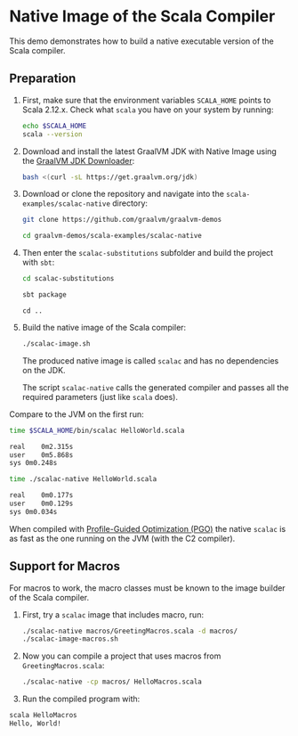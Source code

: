 # Native Image of the Scala Compiler

This demo demonstrates how to build a native executable version of the Scala compiler.

## Preparation

1. First, make sure that the environment variables `SCALA_HOME` points to Scala 2.12.x. Check what `scala` you have on your system by running:
    ```bash
    echo $SCALA_HOME
    scala --version
    ```

2. Download and install the latest GraalVM JDK with Native Image using the [GraalVM JDK Downloader](https://github.com/graalvm/graalvm-jdk-downloader):
    ```bash
    bash <(curl -sL https://get.graalvm.org/jdk) 

3. Download or clone the repository and navigate into the `scala-examples/scalac-native` directory:
    ```bash
    git clone https://github.com/graalvm/graalvm-demos
    ```
    ```bash
    cd graalvm-demos/scala-examples/scalac-native
    ```

4. Then enter the `scalac-substitutions` subfolder and  build the project with `sbt`:
    ```bash
    cd scalac-substitutions
    ```
    ```bash
    sbt package
    ```
    ```
    cd ..
    ```

5. Build the native image of the Scala compiler:
    ```bash
    ./scalac-image.sh
    ```

    The produced native image is called `scalac` and has no dependencies on the JDK.

    The script `scalac-native` calls the generated compiler and passes all the required parameters (just like `scala` does).

Compare to the JVM on the first run:
```bash
time $SCALA_HOME/bin/scalac HelloWorld.scala

real	0m2.315s
user	0m5.868s
sys	0m0.248s
```
```bash
time ./scalac-native HelloWorld.scala

real	0m0.177s
user	0m0.129s
sys	0m0.034s
```

When compiled with [Profile-Guided Optimization (PGO)](https://www.graalvm.org/reference-manual/native-image/PGO/) the native `scalac` is as fast as the one running on the JVM (with the C2 compiler).

## Support for Macros

For macros to work, the macro classes must be known to the image builder of the Scala compiler.

1. First, try a `scalac` image that includes macro, run:
    ```bash
    ./scalac-native macros/GreetingMacros.scala -d macros/
    ./scalac-image-macros.sh
    ```

2. Now you can compile a project that uses macros from `GreetingMacros.scala`:
    ```bash
    ./scalac-native -cp macros/ HelloMacros.scala
    ```

3. Run the compiled program with:
  ```bash
  scala HelloMacros
  Hello, World!
  ```
